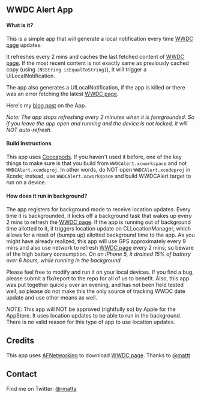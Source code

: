 ## WWDC Alert App

#### What is it?

This is a simple app that will generate a local notification every time [WWDC page](https://developer.apple.com/wwdc/) updates.

It refreshes every 2 mins and caches the last fetched content of [WWDC page](https://developer.apple.com/wwdc/). If the most recent content is not exactly same as previously cached copy (using `[NSString isEqualToString]`), it will trigger a UILocalNotification. 

The app also generates a UILocalNotification, if the app is killed or there was an error fetching the latest [WWDC page](https://developer.apple.com/wwdc/).

Here's my [blog post](http://rmatta.com/post/45835633260/wwdc-alert-app) on the App.

_Note: The app stops refreshing every 2 minutes when it is foregrounded. So if you leave the app open and running and the device is not locked, it will NOT auto-refresh._

#### Build Instructions

This app uses [Cocoapods](http://www.cocoapods.org). If you haven't used it before, one of the key things to make sure is that you build from `WWDCAlert.xcworkspace` and not `WWDCAlert.xcodeproj`. In other words, do NOT open `WWDCAlert.xcodeproj` in Xcode; instead, use `WWDCAlert.xcworkspace` and build WWDCAlert target to run on a device.


#### How does it run in background?

The app registers for background mode to receive location updates. Every time it is backgrounded, it kicks off a background task that wakes up every 2 mins to refresh the [WWDC page](https://developer.apple.com/wwdc/). If the app is running out of background time allotted to it, it triggers location update on CLLocationManager, which allows for a reset of (bumps up) allotted background time to the app. As you might have already realized, this app will use GPS approximately every 9 mins and also use network to refresh [WWDC page](https://developer.apple.com/wwdc/) every 2 mins; so beware of the high battery consumption. _On an iPhone 5, it drained 15% of battery over 6 hours, while running in the background._

Please feel free to modify and run it on your local devices. If you find a bug, please submit a fix/report to the repo for all of us to benefit. Also, this app was put together quickly over an evening, and has not been field tested well, so please do not make this the only source of tracking WWDC date update and use other means as well.

*NOTE*: This app will NOT be approved (rightfully so) by Apple for the AppStore. It uses location updates to be able to run in the background. There is no valid reason for this type of app to use location updates.

## Credits

This app uses [AFNetworking](https://github.com/AFNetworking/AFNetworking) to download [WWDC page](https://developer.apple.com/wwdc/). Thanks to [@mattt](https://twitter.com/mattt)

## Contact

Find me on Twitter: [@rmatta](https://twitter.com/rmatta)
